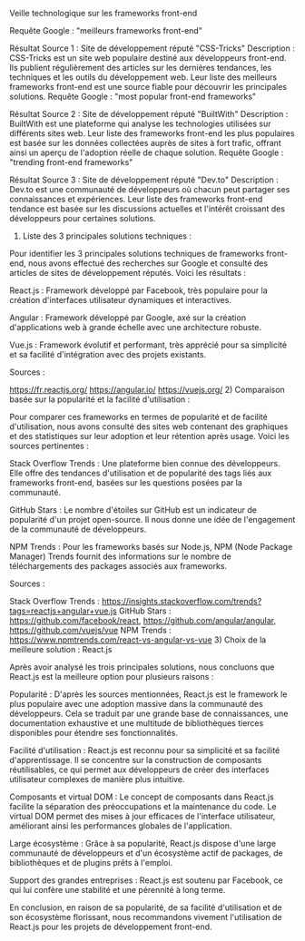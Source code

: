 Veille technologique sur les frameworks front-end

Requête Google : "meilleurs frameworks front-end"

Résultat Source 1 : Site de développement réputé "CSS-Tricks"
Description : CSS-Tricks est un site web populaire destiné aux développeurs front-end. Ils publient régulièrement des articles sur les dernières tendances, les techniques et les outils du développement web. Leur liste des meilleurs frameworks front-end est une source fiable pour découvrir les principales solutions.
Requête Google : "most popular front-end frameworks"

Résultat Source 2 : Site de développement réputé "BuiltWith"
Description : BuiltWith est une plateforme qui analyse les technologies utilisées sur différents sites web. Leur liste des frameworks front-end les plus populaires est basée sur les données collectées auprès de sites à fort trafic, offrant ainsi un aperçu de l'adoption réelle de chaque solution.
Requête Google : "trending front-end frameworks"

Résultat Source 3 : Site de développement réputé "Dev.to"
Description : Dev.to est une communauté de développeurs où chacun peut partager ses connaissances et expériences. Leur liste des frameworks front-end tendance est basée sur les discussions actuelles et l'intérêt croissant des développeurs pour certaines solutions.

1) Liste des 3 principales solutions techniques :

Pour identifier les 3 principales solutions techniques de frameworks front-end, nous avons effectué des recherches sur Google et consulté des articles de sites de développement réputés. Voici les résultats :

React.js : Framework développé par Facebook, très populaire pour la création d'interfaces utilisateur dynamiques et interactives.

Angular : Framework développé par Google, axé sur la création d'applications web à grande échelle avec une architecture robuste.

Vue.js : Framework évolutif et performant, très apprécié pour sa simplicité et sa facilité d'intégration avec des projets existants.

Sources :

https://fr.reactjs.org/
https://angular.io/
https://vuejs.org/
2) Comparaison basée sur la popularité et la facilité d'utilisation :

Pour comparer ces frameworks en termes de popularité et de facilité d'utilisation, nous avons consulté des sites web contenant des graphiques et des statistiques sur leur adoption et leur rétention après usage. Voici les sources pertinentes :

Stack Overflow Trends : Une plateforme bien connue des développeurs. Elle offre des tendances d'utilisation et de popularité des tags liés aux frameworks front-end, basées sur les questions posées par la communauté.

GitHub Stars : Le nombre d'étoiles sur GitHub est un indicateur de popularité d'un projet open-source. Il nous donne une idée de l'engagement de la communauté de développeurs.

NPM Trends : Pour les frameworks basés sur Node.js, NPM (Node Package Manager) Trends fournit des informations sur le nombre de téléchargements des packages associés aux frameworks.

Sources :

Stack Overflow Trends : https://insights.stackoverflow.com/trends?tags=reactjs+angular+vue.js
GitHub Stars : https://github.com/facebook/react, https://github.com/angular/angular, https://github.com/vuejs/vue
NPM Trends : https://www.npmtrends.com/react-vs-angular-vs-vue
3) Choix de la meilleure solution : React.js

Après avoir analysé les trois principales solutions, nous concluons que React.js est la meilleure option pour plusieurs raisons :

Popularité : D'après les sources mentionnées, React.js est le framework le plus populaire avec une adoption massive dans la communauté des développeurs. Cela se traduit par une grande base de connaissances, une documentation exhaustive et une multitude de bibliothèques tierces disponibles pour étendre ses fonctionnalités.

Facilité d'utilisation : React.js est reconnu pour sa simplicité et sa facilité d'apprentissage. Il se concentre sur la construction de composants réutilisables, ce qui permet aux développeurs de créer des interfaces utilisateur complexes de manière plus intuitive.

Composants et virtual DOM : Le concept de composants dans React.js facilite la séparation des préoccupations et la maintenance du code. Le virtual DOM permet des mises à jour efficaces de l'interface utilisateur, améliorant ainsi les performances globales de l'application.

Large écosystème : Grâce à sa popularité, React.js dispose d'une large communauté de développeurs et d'un écosystème actif de packages, de bibliothèques et de plugins prêts à l'emploi.

Support des grandes entreprises : React.js est soutenu par Facebook, ce qui lui confère une stabilité et une pérennité à long terme.

En conclusion, en raison de sa popularité, de sa facilité d'utilisation et de son écosystème florissant, nous recommandons vivement l'utilisation de React.js pour les projets de développement front-end.

